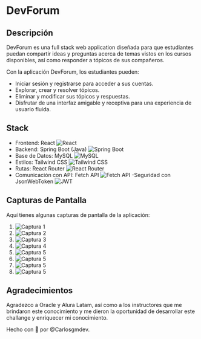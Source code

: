 # DevForum

## Descripción

DevForum es una full stack web application diseñada para que estudiantes puedan compartir ideas y preguntas acerca de temas vistos en los cursos disponibles, así como responder a tópicos de sus compañeros.

Con la aplicación DevForum, los estudiantes pueden:

- Iniciar sesión y registrarse para acceder a sus cuentas.
- Explorar, crear y resolver tópicos.
- Eliminar y modificar sus tópicos y respuestas.
- Disfrutar de una interfaz amigable y receptiva para una experiencia de usuario fluida.

## Stack

- Frontend: React 
 ![React](https://img.icons8.com/color/48/000000/react-native.png) 
- Backend: Spring Boot (Java)
 ![Spring Boot](https://img.icons8.com/color/48/000000/spring-logo.png) 
- Base de Datos: MySQL
 ![MySQL](https://img.icons8.com/color/48/000000/mysql-logo.png) 
- Estilos: Tailwind CSS
 ![Tailwind CSS](https://img.icons8.com/color/48/000000/tailwindcss.png) 
- Rutas: React Router
 ![React Router](https://img.icons8.com/color/48/000000/react-native.png) 
- Comunicación con API: Fetch API
 ![Fetch API](https://img.icons8.com/plasticine/48/000000/api.png)
-Seguridad con JsonWebToken
 ![JWT](https://jwt.io/img/pic_logo.svg)


## Capturas de Pantalla

Aquí tienes algunas capturas de pantalla de la aplicación:

1. ![Captura 1](https://i.imgur.com/9qnTWwE.png)
2. ![Captura 2](https://i.imgur.com/jL2hdgN.png)
3. ![Captura 3](https://i.imgur.com/6ehbFQc.png)
4. ![Captura 4](https://i.imgur.com/NOGnrKZ.png)
5. ![Captura 5](https://i.imgur.com/E1BKPKM.png)
6. ![Captura 5](https://i.imgur.com/A3S3T4L.png)
7. ![Captura 5](https://i.imgur.com/m2towjI.png)
8. ![Captura 5](https://i.imgur.com/IzfsOGi.png)

## Agradecimientos

Agradezco a Oracle y Alura Latam, así como a los instructores que me brindaron este conocimiento y me dieron la oportunidad de desarrollar este challange y enriquecer mi conocimiento.

Hecho con 💙 por @Carlosgmdev.
